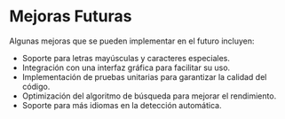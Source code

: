 # Mejoras Futuras

Algunas mejoras que se pueden implementar en el futuro incluyen:

- Soporte para letras mayúsculas y caracteres especiales.
- Integración con una interfaz gráfica para facilitar su uso.
- Implementación de pruebas unitarias para garantizar la calidad del código.
- Optimización del algoritmo de búsqueda para mejorar el rendimiento.
- Soporte para más idiomas en la detección automática.
